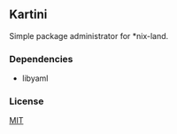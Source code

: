## Kartini

Simple package administrator for *nix-land.

### Dependencies

- libyaml

### License

[MIT](./LICENSE)